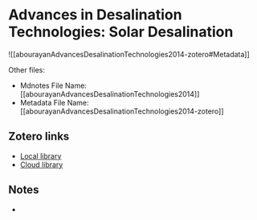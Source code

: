 # Advances in Desalination Technologies: Solar Desalination

![[abourayanAdvancesDesalinationTechnologies2014-zotero#Metadata]]

Other files:
* Mdnotes File Name: [[abourayanAdvancesDesalinationTechnologies2014]]
* Metadata File Name: [[abourayanAdvancesDesalinationTechnologies2014-zotero]]

##  Zotero links
* [Local library](zotero://select/items/1_4HMS53IZ)
* [Cloud library](http://zotero.org/users/5448669/items/4HMS53IZ)

## Notes
- 